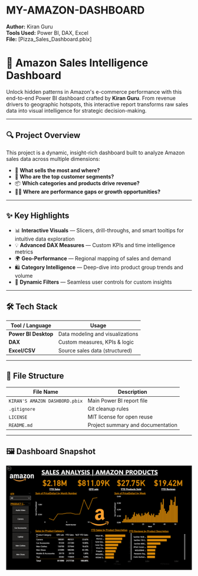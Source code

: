 # MY-AMAZON-DASHBOARD

**Author:** Kiran Guru  
**Tools Used:** Power BI, DAX, Excel  
**File:** [Pizza_Sales_Dashboard.pbix]
# 🛒 Amazon Sales Intelligence Dashboard

Unlock hidden patterns in Amazon's e-commerce performance with this end-to-end Power BI dashboard crafted by **Kiran Guru**. From revenue drivers to geographic hotspots, this interactive report transforms raw sales data into visual intelligence for strategic decision-making.

---

## 🔍 Project Overview

This project is a dynamic, insight-rich dashboard built to analyze Amazon sales data across multiple dimensions:

- 🧭 **What sells the most and where?**
- 👥 **Who are the top customer segments?**
- 📦 **Which categories and products drive revenue?**
- 🕵️‍♂️ **Where are performance gaps or growth opportunities?**

---

## ✨ Key Highlights

- 📊 **Interactive Visuals** — Slicers, drill-throughs, and smart tooltips for intuitive data exploration  
- 💡 **Advanced DAX Measures** — Custom KPIs and time intelligence metrics  
- 🌍 **Geo-Performance** — Regional mapping of sales and demand  
- 🛍 **Category Intelligence** — Deep-dive into product group trends and volume  
- 🔄 **Dynamic Filters** — Seamless user controls for custom insights  

---

## 🛠 Tech Stack

| Tool / Language     | Usage                              |
|---------------------|------------------------------------|
| **Power BI Desktop**| Data modeling and visualizations   |
| **DAX**             | Custom measures, KPIs & logic      |
| **Excel/CSV**       | Source sales data (structured)     |

---

## 📁 File Structure

| File Name                         | Description                                  |
|----------------------------------|----------------------------------------------|
| `KIRAN'S AMAZON DASHBORD.pbix`   | Main Power BI report file                    |
| `.gitignore`                     | Git cleanup rules                           |
| `LICENSE`                        | MIT license for open reuse                  |
| `README.md`                      | Project summary and documentation            |

---
## 🖼 Dashboard Snapshot
![Dashboard Screenshot](https://github.com/KIRANNATH-GURUNATHAN/MY-AMAZON-DASHBOARD/blob/25eb855e0bd4a90b3ac792f516a417bdc2d14213/amazon%20dash%20board%20ss.png)



